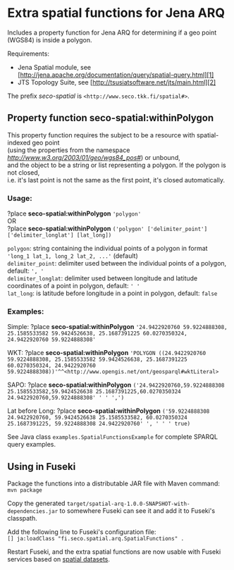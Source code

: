 Extra spatial functions for Jena ARQ
======

Includes a property function for Jena ARQ for determining if a geo point (WGS84) is inside a polygon.

Requirements:
 * Jena Spatial module, see [http://jena.apache.org/documentation/query/spatial-query.html][1]
 * JTS Topology Suite, see [http://tsusiatsoftware.net/jts/main.html][2]

The prefix *seco-spatial* is `<http://www.seco.tkk.fi/spatial#>`.
  
Property function seco-spatial:withinPolygon
-----
  
This property function requires the subject to be a resource with spatial-indexed geo point  
(using the properties from the namespace *http://www.w3.org/2003/01/geo/wgs84_pos#*) or unbound,  
and the object to be a string or list representing a polygon. If the polygon is not closed,  
i.e. it's last point is not the same as the first point, it's closed automatically.

### Usage:

?place **seco-spatial:withinPolygon** `'polygon'`  
OR  
?place **seco-spatial:withinPolygon** `('polygon' ['delimiter_point'] ['delimiter_longlat'] [lat_long])`

 `polygon`: string containing the individual points of a polygon in format `'long_1 lat_1, long_2 lat_2, ...'` (default)  
 `delimiter_point`: delimiter used between the individual points of a polygon, default: `', '`  
 `delimiter_longlat`: delimiter used between longitude and latitude coordinates of a point in polygon, default: `' '`  
 `lat_long`: is latitude before longitude in a point in polygon, default: `false`  
  
### Examples:
 
Simple:           ?place **seco-spatial:withinPolygon** `'24.9422920760 59.9224888308, 25.1585533582 59.9424526638, 25.1687391225 60.0270350324, 24.9422920760 59.9224888308'`

WKT:              ?place **seco-spatial:withinPolygon** `'POLYGON ((24.9422920760 59.9224888308, 25.1585533582 59.9424526638, 25.1687391225 60.0270350324, 24.9422920760 59.9224888308))'^^<http://www.opengis.net/ont/geosparql#wktLiteral>`

SAPO:             ?place **seco-spatial:withinPolygon** `('24.9422920760,59.9224888308 25.1585533582,59.9424526638 25.1687391225,60.0270350324 24.9422920760,59.9224888308' ' ' ',')`
   
Lat before Long:  ?place **seco-spatial:withinPolygon** `('59.9224888308 24.9422920760, 59.9424526638 25.1585533582, 60.0270350324 25.1687391225, 59.9224888308 24.9422920760' ', ' ' ' true)`
   
See Java class `examples.SpatialFunctionsExample` for complete SPARQL query examples.
 
Using in Fuseki
------

Package the functions into a distributable JAR file with Maven command:  
`mvn package`

Copy the generated `target/spatial-arq-1.0.0-SNAPSHOT-with-dependencies.jar` to somewhere Fuseki can see it and add it to Fuseki's classpath.

Add the following line to Fuseki's configuration file:  
`[] ja:loadClass "fi.seco.spatial.arq.SpatialFunctions" .`

Restart Fuseki, and the extra spatial functions are now usable with Fuseki services based on [spatial datasets][1].


  [1]: http://jena.apache.org/documentation/query/spatial-query.html
  [2]: http://tsusiatsoftware.net/jts/main.html